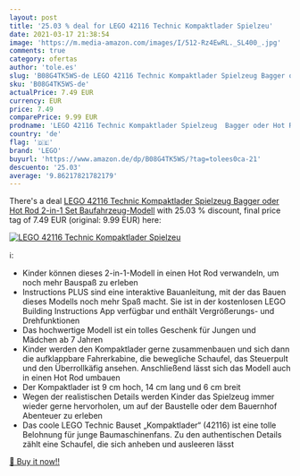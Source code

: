 ```yaml
---
layout: post
title: '25.03 % deal for LEGO 42116 Technic Kompaktlader Spielzeu'
date: 2021-03-17 21:38:54
image: 'https://m.media-amazon.com/images/I/512-Rz4EwRL._SL400_.jpg'
comments: true
category: ofertas
author: 'tole.es'
slug: 'B08G4TK5WS-de LEGO 42116 Technic Kompaktlader Spielzeug Bagger oder Hot...'
sku: 'B08G4TK5WS-de'
actualPrice: 7.49 EUR
currency: EUR
price: 7.49
comparePrice: 9.99 EUR
prodname: 'LEGO 42116 Technic Kompaktlader Spielzeug  Bagger oder Hot Rod 2-in-1 Set  Baufahrzeug-Modell'
country: 'de'
flag: '🇩🇪'
brand: 'LEGO'
buyurl: 'https://www.amazon.de/dp/B08G4TK5WS/?tag=tolees0ca-21'
descuento: '25.03'
average: '9.86217821782179'
---
```


There's a deal [LEGO 42116 Technic Kompaktlader Spielzeug  Bagger oder Hot Rod 2-in-1 Set  Baufahrzeug-Modell](https://www.amazon.de/dp/B08G4TK5WS/?tag=tolees0ca-21)  with  25.03 % discount, final price tag of  7.49 EUR (original: 9.99 EUR) here:

[![LEGO 42116 Technic Kompaktlader Spielzeu](https://m.media-amazon.com/images/I/512-Rz4EwRL._SL400_.jpg)](https://www.amazon.de/dp/B08G4TK5WS/?tag=tolees0ca-21)

ℹ️:

- Kinder können dieses 2-in-1-Modell in einen Hot Rod verwandeln, um noch mehr Bauspaß zu erleben
- Instructions PLUS sind eine interaktive Bauanleitung, mit der das Bauen dieses Modells noch mehr Spaß macht. Sie ist in der kostenlosen LEGO Building Instructions App verfügbar und enthält Vergrößerungs- und Drehfunktionen
- Das hochwertige Modell ist ein tolles Geschenk für Jungen und Mädchen ab 7 Jahren
- Kinder werden den Kompaktlader gerne zusammenbauen und sich dann die aufklappbare Fahrerkabine, die bewegliche Schaufel, das Steuerpult und den Überrollkäfig ansehen. Anschließend lässt sich das Modell auch in einen Hot Rod umbauen
- Der Kompaktlader ist 9 cm hoch, 14 cm lang und 6 cm breit
- Wegen der realistischen Details werden Kinder das Spielzeug immer wieder gerne hervorholen, um auf der Baustelle oder dem Bauernhof Abenteuer zu erleben
- Das coole LEGO Technic Bauset „Kompaktlader“ (42116) ist eine tolle Belohnung für junge Baumaschinenfans. Zu den authentischen Details zählt eine Schaufel, die sich anheben und ausleeren lässt

[🛒 Buy it now!!](https://www.amazon.de/dp/B08G4TK5WS/?tag=tolees0ca-21)
